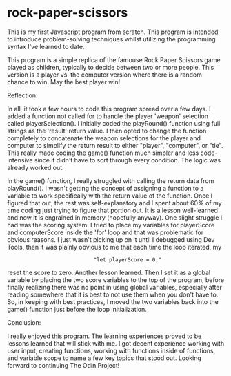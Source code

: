 # rock-paper-scissors
This is my first Javascript program from scratch. This program is intended to introduce problem-solving techniques whilst utilizing the programming syntax I've learned to date. 

This program is a simple replica of the famouse Rock Paper Scissors game played as children, typically to decide between two or more people. This version is a player vs. the computer version where there is a random chance to win. May the best player win!

Reflection:

In all, it took a few hours to code this program spread over a few days. I added a function not called for to handle the player 'weapon' selection called playerSelection(). I initially coded the playRound() function using full strings as the 'result' return value. I then opted to change the function completely to concatenate the weapon selections for the player and computer to simplify the return result to either "player", "computer", or "tie". This really made coding the game() function much simpler and less code-intensive since it didn't have to sort through every condition. The logic was already worked out. 

In the game() function, I really struggled with calling the return data from playRound(). I wasn't getting the concept of assigning a function to a variable to work specifically with the return value of the function. Once I figured that out, the rest was self-explanatory and I spent about 60% of my time coding just trying to figure that portion out. It is a lesson well-learned and now it is engrained in memory (hopefully anyway). One slight struggle I had was the scoring system. I tried to place my variables for playerScore and computerScore inside the 'for' loop and that was problematic for obvious reasons. I just wasn't picking up on it until I debugged using Dev Tools, then it was plainly obvious to me that each time the loop iterated, my 

                                "let playerScore = 0;"  
reset the score to zero. Another lesson learned. Then I set it as a global variable by placing the two score variables to the top of the program, before finally realizing there was no point in using global variables, especially after reading somewhere that it is best to not use them when you don't have to. So, in keeping with best practices, I moved the two variables back into the game() function just before the loop initialization. 

Conclusion:

I really enjoyed this program. The learning experiences proved to be lessons learned that will stick with me. I got decent experience working with user input, creating functions, working with functions inside of functions, and variable scope to name a few key topics that stood out. Looking forward to continuing The Odin Project!
